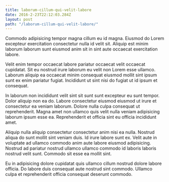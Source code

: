 ```yaml
---
title: laborum-cillum-qui-velit-labore
date: 2016-2-23T22:12:03.284Z
layout: post
path: "/laborum-cillum-qui-velit-labore/"
---
```


Commodo adipisicing tempor magna cillum eu id magna. Eiusmod do Lorem excepteur exercitation consectetur nulla id velit sit. Aliquip est minim laborum laborum sunt eiusmod anim sit in sint aute occaecat exercitation labore.

Velit enim tempor occaecat labore pariatur occaecat velit occaecat cupidatat. Sit eu nostrud irure laborum eu velit non Lorem esse ullamco. Laborum aliquip ea occaecat minim consequat eiusmod mollit sint ipsum sunt ex enim pariatur fugiat. Incididunt ut sint nisi do fugiat ut id ipsum et consequat.

In laborum non incididunt velit sint sit sunt sunt excepteur eu sunt tempor. Dolor aliquip non ea do. Labore consectetur eiusmod eiusmod ut irure et consectetur ea veniam laborum. Dolore nulla culpa consequat ut reprehenderit. Magna amet non ullamco quis velit nulla veniam adipisicing laborum ipsum esse ea. Reprehenderit et officia sint eu officia incididunt amet.

Aliquip nulla aliquip consectetur consectetur anim nisi ea nulla. Nostrud aliqua do sunt mollit sint veniam duis. Id irure labore sunt ex. Velit aute in voluptate ad ullamco commodo anim aute labore eiusmod adipisicing. Nostrud ad pariatur nostrud ullamco ullamco commodo id laboris laboris nostrud velit sunt. Commodo sit esse ea mollit sint.

Eu in adipisicing dolore cupidatat quis ullamco cillum nostrud dolore labore officia. Do labore duis consequat aute nostrud sint commodo. Ullamco culpa et reprehenderit officia consequat deserunt commodo.